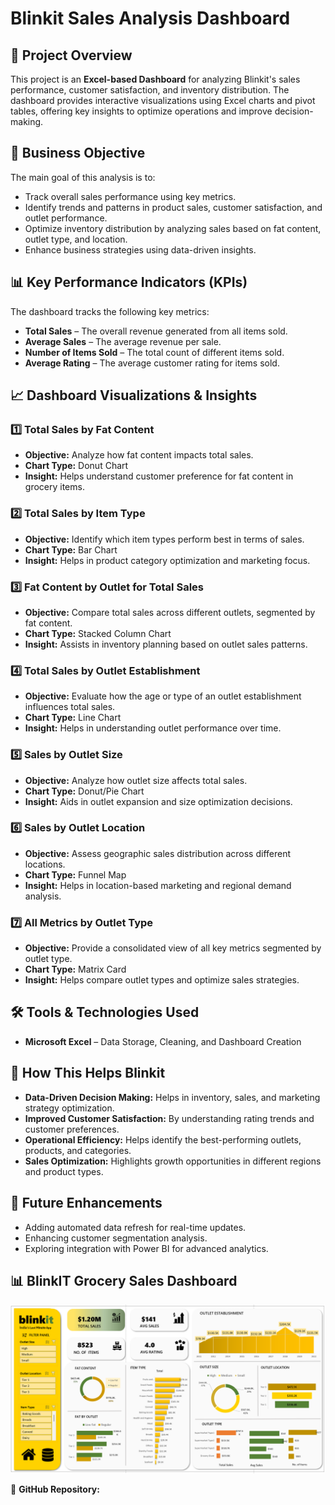 # Blinkit Sales Analysis Dashboard

## 📌 Project Overview
This project is an **Excel-based Dashboard** for analyzing Blinkit's sales performance, customer satisfaction, and inventory distribution. The dashboard provides interactive visualizations using Excel charts and pivot tables, offering key insights to optimize operations and improve decision-making.

## 🎯 Business Objective
The main goal of this analysis is to:

- Track overall sales performance using key metrics.
- Identify trends and patterns in product sales, customer satisfaction, and outlet performance.
- Optimize inventory distribution by analyzing sales based on fat content, outlet type, and location.
- Enhance business strategies using data-driven insights.

## 📊 Key Performance Indicators (KPIs)
The dashboard tracks the following key metrics:

- **Total Sales** – The overall revenue generated from all items sold.
- **Average Sales** – The average revenue per sale.
- **Number of Items Sold** – The total count of different items sold.
- **Average Rating** – The average customer rating for items sold.

## 📈 Dashboard Visualizations & Insights

### 1️⃣ Total Sales by Fat Content
- **Objective:** Analyze how fat content impacts total sales.
- **Chart Type:** Donut Chart
- **Insight:** Helps understand customer preference for fat content in grocery items.

### 2️⃣ Total Sales by Item Type
- **Objective:** Identify which item types perform best in terms of sales.
- **Chart Type:** Bar Chart
- **Insight:** Helps in product category optimization and marketing focus.

### 3️⃣ Fat Content by Outlet for Total Sales
- **Objective:** Compare total sales across different outlets, segmented by fat content.
- **Chart Type:** Stacked Column Chart
- **Insight:** Assists in inventory planning based on outlet sales patterns.

### 4️⃣ Total Sales by Outlet Establishment
- **Objective:** Evaluate how the age or type of an outlet establishment influences total sales.
- **Chart Type:** Line Chart
- **Insight:** Helps in understanding outlet performance over time.

### 5️⃣ Sales by Outlet Size
- **Objective:** Analyze how outlet size affects total sales.
- **Chart Type:** Donut/Pie Chart
- **Insight:** Aids in outlet expansion and size optimization decisions.

### 6️⃣ Sales by Outlet Location
- **Objective:** Assess geographic sales distribution across different locations.
- **Chart Type:** Funnel Map
- **Insight:** Helps in location-based marketing and regional demand analysis.

### 7️⃣ All Metrics by Outlet Type
- **Objective:** Provide a consolidated view of all key metrics segmented by outlet type.
- **Chart Type:** Matrix Card
- **Insight:** Helps compare outlet types and optimize sales strategies.

## 🛠️ Tools & Technologies Used
- **Microsoft Excel** – Data Storage, Cleaning, and Dashboard Creation

## 🚀 How This Helps Blinkit
- **Data-Driven Decision Making:** Helps in inventory, sales, and marketing strategy optimization.
- **Improved Customer Satisfaction:** By understanding rating trends and customer preferences.
- **Operational Efficiency:** Helps identify the best-performing outlets, products, and categories.
- **Sales Optimization:** Highlights growth opportunities in different regions and product types.

## 📢 Future Enhancements
- Adding automated data refresh for real-time updates.
- Enhancing customer segmentation analysis.
- Exploring integration with Power BI for advanced analytics.

## 📊 BlinkIT Grocery Sales Dashboard

![BlinkIT Grocery Sales Dashboard](https://github.com/vikash-48413/BlinkIT_Grocery_Sales_Analysis-EXCEL/blob/main/BlinkIT-Dashboard.png)

 
🔗 **GitHub Repository:** 
